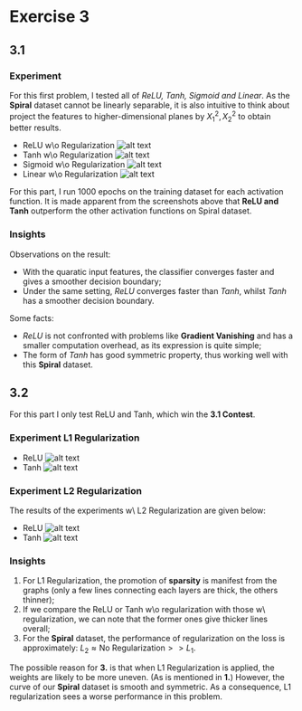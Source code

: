 # Exercise 3
## 3.1
### Experiment
For this first problem, I tested all of *ReLU, Tanh, Sigmoid and Linear*. As the **Spiral** dataset cannot be linearly separable, it is also intuitive to think about project the features to higher-dimensional planes by $X_1^2, X_2^2$ to obtain better results.

- ReLU w\o Regularization
![alt text](experiment-results/no-reg/relu-no-reg.png)
- Tanh w\o Regularization
![alt text](experiment-results/no-reg/tanh-no-reg.png)
- Sigmoid w\o Regularization
![alt text](experiment-results/no-reg/sigmoid-no-reg.png)
- Linear w\o Regularization
![alt text](experiment-results/no-reg/linear-no-reg.png)

For this part, I run 1000 epochs on the training dataset for each activation function. It is made apparent from the screenshots above that **ReLU and Tanh** outperform the other activation functions on Spiral dataset.

### Insights
Observations on the result:
- With the quaratic input features, the classifier converges faster and gives a smoother decision boundary;
- Under the same setting, *ReLU* converges faster than *Tanh*, whilst *Tanh* has a smoother decision boundary.

Some facts:
- *ReLU* is not confronted with problems like **Gradient Vanishing** and has a smaller computation overhead, as its expression is quite simple;
- The form of *Tanh* has good symmetric property, thus working well with this **Spiral** dataset.

## 3.2
For this part I only test ReLU and Tanh, which win the **3.1 Contest**.

### Experiment L1 Regularization
- ReLU
![alt text](experiment-results/l1-reg/relu-l1.png)
- Tanh
![alt text](experiment-results/l1-reg/tanh-l1.png)

### Experiment L2 Regularization
The results of the experiments w\ L2 Regularization are given below:

- ReLU
![alt text](experiment-results/l2-reg/relu-sq.png)
- Tanh
![alt text](experiment-results/l2-reg/tanh-sq.png)

### Insights
1. For L1 Regularization, the promotion of **sparsity** is manifest from the graphs (only a few lines connecting each layers are thick, the others thinner);
2. If we compare the ReLU or Tanh w\o regularization with those w\ regularization, we can note that the former ones give thicker lines overall;
3. For the **Spiral** dataset, the performance of regularization on the loss is approximately: $L_2\approx \text{No Regularization}>>L_1$.

The possible reason for **3.** is that when L1 Regularization is applied, the weights are likely to be more uneven. (As is mentioned in **1.**) However, the curve of our **Spiral** dataset is smooth and symmetric. As a consequence, L1 regularization sees a worse performance in this problem.
